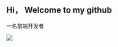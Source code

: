 ## Hi， Welcome to my github

一名前端开发者

<img align="left" src="https://github-readme-stats.vercel.app/api?username=haojiey&show_icons=true&icon_color=0366d6&text_color=24292e&bg_color=ffffff&hide_title=true" />
